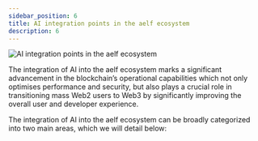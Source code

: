 ```yaml
---
sidebar_position: 6
title: AI integration points in the aelf ecosystem
description: 6
---
```

![AI integration points in the aelf ecosystem](/img/chapter6.png "AI integration points in the aelf ecosystem")

The integration of AI into the aelf ecosystem marks a significant advancement in the blockchain’s operational capabilities which not only optimises performance and security, but also plays a crucial role in transitioning mass Web2 users to Web3 by significantly improving the overall user and developer experience. 

The integration of AI into the aelf ecosystem can be broadly categorized into two main areas, which we will detail below:

<DocCardListLinks />
